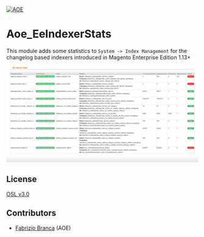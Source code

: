 [![AOE](http://www.aoe.com/typo3conf/ext/aoe_template/i/aoe-logo.png)](http://www.aoe.com)

# Aoe_EeIndexerStats

This module adds some statistics to `System -> Index Management` for the changelog based indexers introduced in Magento Enterprise Edition 1.13+

![Aoe_EeIndexerStats](doc/stats.png)

## License
[OSL v3.0](http://opensource.org/licenses/OSL-3.0)

## Contributors
* [Fabrizio Branca](https://github.com/fbrnc) (AOE)